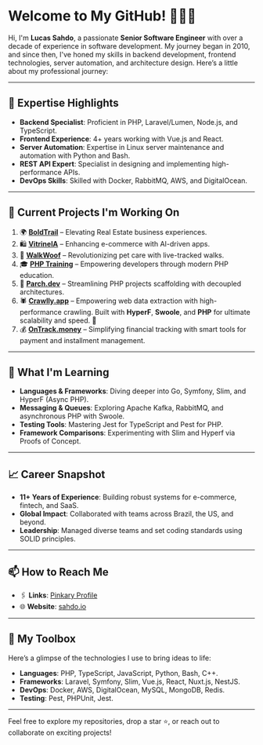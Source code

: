 # Welcome to My GitHub! 🚀👨‍💻

Hi, I'm **Lucas Sahdo**, a passionate **Senior Software Engineer** with over a decade of experience in software development. My journey began in 2010, and since then, I've honed my skills in backend development, frontend technologies, server automation, and architecture design. Here’s a little about my professional journey:

---

## 🌟 Expertise Highlights

- **Backend Specialist**: Proficient in PHP, Laravel/Lumen, Node.js, and TypeScript.  
- **Frontend Experience**: 4+ years working with Vue.js and React.  
- **Server Automation**: Expertise in Linux server maintenance and automation with Python and Bash.  
- **REST API Expert**: Specialist in designing and implementing high-performance APIs.  
- **DevOps Skills**: Skilled with Docker, RabbitMQ, AWS, and DigitalOcean.  

---

## 🔭 Current Projects I'm Working On

1. 🌍 [**BoldTrail**](https://boldtrail.com) – Elevating Real Estate business experiences.  
2. 🛍️ [**VitrineIA**](https://vitrineia.app) – Enhancing e-commerce with AI-driven apps.  
3. 🐾 [**WalkWoof**](https://walkwoof.app) – Revolutionizing pet care with live-tracked walks.  
4. 🎓 [**PHP Training**](https://php.training) – Empowering developers through modern PHP education.  
5. 🔧 [**Parch.dev**](https://parch.dev) – Streamlining PHP projects scaffolding with decoupled architectures.  
6. 🕷️ [**Crawlly.app**](https://crawlly.app) – Empowering web data extraction with high-performance crawling. Built with **HyperF**, **Swoole**, and **PHP** for ultimate scalability and speed. 🌟  
7. 💰 [**OnTrack.money**](https://ontrack.money) – Simplifying financial tracking with smart tools for payment and installment management.

---

## 🌱 What I'm Learning

- **Languages & Frameworks**: Diving deeper into Go, Symfony, Slim, and HyperF (Async PHP).  
- **Messaging & Queues**: Exploring Apache Kafka, RabbitMQ, and asynchronous PHP with Swoole.  
- **Testing Tools**: Mastering Jest for TypeScript and Pest for PHP.  
- **Framework Comparisons**: Experimenting with Slim and Hyperf via Proofs of Concept.

---

## 📈 Career Snapshot

- **11+ Years of Experience**: Building robust systems for e-commerce, fintech, and SaaS.  
- **Global Impact**: Collaborated with teams across Brazil, the US, and beyond.  
- **Leadership**: Managed diverse teams and set coding standards using SOLID principles.

---

## 📫 How to Reach Me

- 🖇️ **Links**: [Pinkary Profile](https://pinkary.com/@sahdoio)  
- 🌐 **Website**: [sahdo.io](https://sahdo.io)  

---

## 🚀 My Toolbox

Here’s a glimpse of the technologies I use to bring ideas to life:

- **Languages**: PHP, TypeScript, JavaScript, Python, Bash, C++.  
- **Frameworks**: Laravel, Symfony, Slim, Vue.js, React, Nuxt.js, NestJS.  
- **DevOps**: Docker, AWS, DigitalOcean, MySQL, MongoDB, Redis.  
- **Testing**: Pest, PHPUnit, Jest.  

---

Feel free to explore my repositories, drop a star ⭐, or reach out to collaborate on exciting projects!
